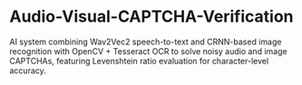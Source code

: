 # Audio-Visual-CAPTCHA-Verification
AI system combining Wav2Vec2 speech-to-text and CRNN-based image recognition with OpenCV + Tesseract OCR to solve noisy audio and image CAPTCHAs, featuring Levenshtein ratio evaluation for character-level accuracy.
